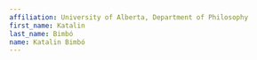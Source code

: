 ```yaml
---
affiliation: University of Alberta, Department of Philosophy
first_name: Katalin
last_name: Bimbó
name: Katalin Bimbó
---
```

